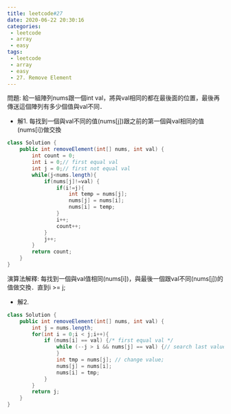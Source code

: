 ```yaml
---
title: leetcode#27
date: 2020-06-22 20:30:16
categories: 
 - leetcode
 - array
 - easy
tags:
 - leetcode
 - array
 - easy
 - 27. Remove Element
---
```


問題:
給一組陣列nums跟一個int val，將與val相同的都在最後面的位置，最後再傳送這個陣列有多少個值與val不同．
- 解1.
  每找到一個與val不同的值(nums[j])跟之前的第一個與val相同的值(nums[i])做交換
```java
class Solution {
    public int removeElement(int[] nums, int val) {
        int count = 0;
        int i = 0;// first equal val
        int j = 0;// first not equal val
        while(j<nums.length){
            if(nums[j]!=val) {
                if(i!=j){
                    int temp = nums[j];
                    nums[j] = nums[i];
                    nums[i] = temp;
                }
                i++;
                count++;
            }
            j++;
        }
        return count;
    }
}
```
演算法解釋:
每找到一個與val值相同(nums[i])，與最後一個跟val不同(nums[j])的值做交換．直到i >= j;
- 解2.
```java
class Solution {
    public int removeElement(int[] nums, int val) {
        int j = nums.length;
        for(int i = 0;i < j;i++){
            if (nums[i] == val) {/* first equal val */
                while (--j > i && nums[j] == val) {// search last value of not equal "val"
                }
                int tmp = nums[j]; // change value;
                nums[j] = nums[i];
                nums[i] = tmp;
            }
        }
        return j;
    }
}
```